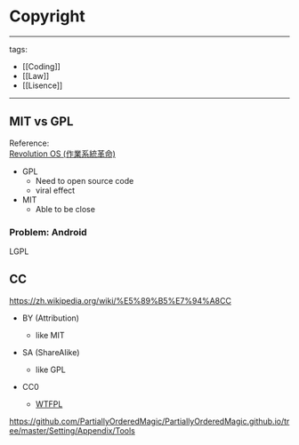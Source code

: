 # Copyright

---
tags:
  - [[Coding]]
  - [[Law]]
  - [[Lisence]]
---


## MIT vs GPL

Reference:  
[Revolution OS (作業系統革命)](https://www.youtube.com/watch?v=vWwvh3036Fw)

* GPL
  * Need to open source code
  * viral effect
* MIT
  * Able to be close


### Problem: Android
LGPL

## CC
https://zh.wikipedia.org/wiki/%E5%89%B5%E7%94%A8CC

* BY (Attribution)
  * like MIT

* SA (ShareAlike)
  * like GPL

* CC0
  * [WTFPL](https://zh.wikipedia.org/wiki/WTFPL)

https://github.com/PartiallyOrderedMagic/PartiallyOrderedMagic.github.io/tree/master/Setting/Appendix/Tools
